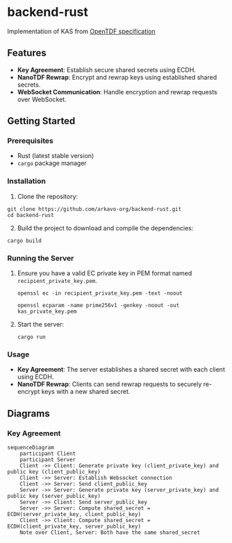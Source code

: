 # backend-rust

Implementation of KAS from [OpenTDF specification](https://github.com/opentdf/spec)

## Features

- **Key Agreement**: Establish secure shared secrets using ECDH.
- **NanoTDF Rewrap**: Encrypt and rewrap keys using established shared secrets.
- **WebSocket Communication**: Handle encryption and rewrap requests over WebSocket.

## Getting Started

### Prerequisites

- Rust (latest stable version)
- `cargo` package manager

### Installation

1. Clone the repository:

```shell
git clone https://github.com/arkavo-org/backend-rust.git
cd backend-rust
```

2. Build the project to download and compile the dependencies:

```shell
cargo build
```

### Running the Server

1. Ensure you have a valid EC private key in PEM format named `recipient_private_key.pem`.

    ```shell
    openssl ec -in recipient_private_key.pem -text -noout
    ```

    ```shell
   openssl ecparam -name prime256v1 -genkey -noout -out kas_private_key.pem
    ```

2. Start the server:

    ```shell
    cargo run
    ```

### Usage

- **Key Agreement**: The server establishes a shared secret with each client using ECDH.
- **NanoTDF Rewrap**: Clients can send rewrap requests to securely re-encrypt keys with a new shared secret.

## Diagrams

### Key Agreement

```mermaid
sequenceDiagram
    participant Client
    participant Server
    Client ->> Client: Generate private key (client_private_key) and public key (client_public_key)
    Client ->> Server: Establish Websocket connection
    Client ->> Server: Send client_public_key
    Server ->> Server: Generate private key (server_private_key) and public key (server_public_key)
    Server ->> Client: Send server_public_key
    Server ->> Server: Compute shared_secret = ECDH(server_private_key, client_public_key)
    Client ->> Client: Compute shared_secret = ECDH(client_private_key, server_public_key)
    Note over Client, Server: Both have the same shared_secret
```
